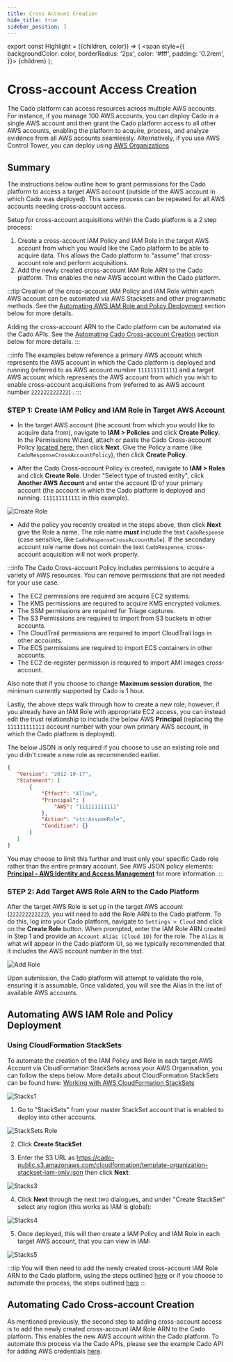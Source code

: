 ```yaml
---
title: Cross Account Creation
hide_title: true
sidebar_position: 3
---
```


export const Highlight = ({children, color}) => (
  <span
    style={{
      backgroundColor: color,
      borderRadius: '2px',
      color: '#fff',
      padding: '0.2rem',
    }}>
    {children}
  </span>
);

# Cross-account Access Creation
The Cado platform can access resources across multiple AWS accounts. For instance, if you manage 100 AWS accounts, you can deploy Cado in a single AWS account and then grant the Cado platform access to all other AWS accounts, enabling the platform to acquire, process, and analyze evidence from all AWS accounts seamlessly. Alternatively, if you use AWS Control Tower, you can deploy using [AWS Organizations](./aws-organizations.md)

## Summary
The instructions below outline how to grant permissions for the Cado platform to access a target AWS account (outside of the AWS account in which Cado was deployed). This same process can be repeated for all AWS accounts needing cross-account access.

Setup for cross-account acquisitions within the Cado platform is a 2 step process:
1. Create a cross-account IAM Policy and IAM Role in the target AWS account from which you would like the Cado platform to be able to acquire data. This allows the Cado platform to "assume" that cross-account role and perform acquisitions.
2. Add the newly created cross-account IAM Role ARN to the Cado platform. This enables the new AWS account within the Cado platform.

:::tip
Creation of the cross-account IAM Policy and IAM Role within each AWS account can be automated via AWS Stacksets and other programmatic methods. See the [Automating AWS IAM Role and Policy Deployment](#automating-aws-iam-role-and-policy-deployment) section below for more details.

Adding the cross-account ARN to the Cado platform can be automated via the Cado APIs. See the [Automating Cado Cross-account Creation](#automating-cado-cross-account-creation) section below for more details.
:::

:::info
The examples below reference a primary AWS account which represents the AWS account in which the Cado platform is deployed and running (referred to as AWS account number `111111111111`) and a target AWS account which represents the AWS account from which you wish to enable cross-account acquisitions from (referred to as AWS account number `222222222222`) .
:::

### STEP 1: Create IAM Policy and IAM Role in Target AWS Account

- In the target AWS account (the account from which you would like to acquire data from), navigate to **IAM > Policies** and click **Create Policy**. In the Permissions Wizard, attach or paste the Cado Cross-account Policy [located here](https://cado-public.s3.amazonaws.com/policy-in-cross-account.json), then click **Next**. Give the Policy a name (like `CadoResponseCrossAccountPolicy`), then click **Create Policy**.

- After the Cado Cross-account Policy is created, navigate to **IAM > Roles** and click **Create Role**. Under "Select type of trusted entity", click **Another AWS Account** and enter the account ID of your primary account (the account in which the Cado platform is deployed and running. `111111111111` in this example).

![Create Role](/img/create-role.png)

- Add the policy you recently created in the steps above, then click **Next** give the Role a name. The role name **_must_** include the text `CadoResponse` (case sensitive, like `CadoResponseCrossAccountRole`). If the secondary account role name does not contain the text `CadoResponse`, cross-account acquisition will not work properly.

:::info
The Cado Cross-account Policy includes permissions to acquire a variety of AWS resources. You can remove permissions that are not needed for your use case.
* The EC2 permissions are required are acquire EC2 systems.
* The KMS permissions are required to acquire KMS encrypted volumes.
* The SSM permissions are required for Triage captures.
* The S3 Permissions are required to import from S3 buckets in other accounts.
* The CloudTrail permissions are required to import CloudTrail logs in other accounts.
* The ECS permissions are required to import ECS containers in other accounts.
* The EC2 de-register permission is required to import AMI images cross-account.

Also note that if you choose to change **Maximum session duration**, the minimum currently supported by Cado is 1 hour.

Lastly, the above steps walk through how to create a new role; however, if you already have an IAM Role with appropriate EC2 access, you can instead edit the trust relationship to include the below AWS **Principal** (replacing the `111111111111` account number with your own primary AWS account, in which the Cado platform is deployed). 

The below JSON is only required if you choose to use an existing role and you didn't create a new role as recommended earlier.

```json
{
   "Version": "2012-10-17",
   "Statement": [
       {
           "Effect": "Allow",
           "Principal": {
               "AWS": "111111111111"
           },
           "Action": "sts:AssumeRole",
           "Condition": {}
       }
   ]
}
```

You may choose to limit this further and trust only your specific Cado role rather than the entire primary account.  See AWS JSON policy elements: **[Principal - AWS Identity and Access Management](https://docs.aws.amazon.com/IAM/latest/UserGuide/reference_policies_elements_principal.html)** for more information.
:::

### STEP 2: Add Target AWS Role ARN to the Cado Platform
After the target AWS Role is set up in the target AWS account (`222222222222`), you will need to add the Role ARN to the Cado platform. To do this, log into your Cado platform, navigate to `Settings > Cloud` and click on the **Create Role** button. When prompted, enter the IAM Role ARN created in Step 1 and provide an `Account Alias (Cloud ID)` for the role. The `Alias` is what will appear in the Cado platform UI, so we typically recommended that it includes the AWS account number in the text.

![Add Role](/img/add-role.png)

Upon submission, the Cado platform will attempt to validate the role, ensuring it is assumable. Once validated, you will see the Alias in the list of available AWS accounts.

## Automating AWS IAM Role and Policy Deployment

### Using CloudFormation StackSets

To automate the creation of the IAM Policy and Role in each target AWS Account via CloudFormation StackSets across your AWS Organisation, you can follow the steps below. More details about CloudFormation StackSets can be found here: [Working with AWS CloudFormation StackSets](https://docs.aws.amazon.com/AWSCloudFormation/latest/UserGuide/what-is-cfnstacksets.html)

![Stacks1](/img/stacks1.png)

1. Go to "StackSets" from your master StackSet account that is enabled to deploy into other accounts.

  ![StackSets Role](/img/stacks2.png)

2.  Click **<Highlight color="#F78631">Create StackSet</Highlight>**

3. Enter the S3 URL as https://cado-public.s3.amazonaws.com/cloudformation/template-organization-stackset-iam-only.json then click **<Highlight color="#F78631">Next</Highlight>**:

  ![Stacks3](/img/stacks3.png)

4. Click **<Highlight color="#F78631">Next</Highlight>** through the next two dialogues, and under "Create StackSet" select any region (this works as IAM is global):

  ![Stacks4](/img/stacks4.png)

5. Once deployed, this will then create a IAM Policy and IAM Role in each target AWS account, that you can view in IAM:

  ![Stacks5](/img/stacks5.png)

:::tip
You will then need to add the newly created cross-account IAM Role ARN to the Cado platform, using the steps outlined [here](#step-2-add-the-target-aws-role-arn-to-the-cado-platform) or if you choose to automate the process, the steps outlined [here](#automating-cado-cross-account-creation)
:::

## Automating Cado Cross-account Creation

As mentioned previously, the second step to adding cross-account access is to add the newly created cross-account IAM Role ARN to the Cado platform. This enables the new AWS account within the Cado platform. To automate this process via the Cado APIs, please see the example Cado API for adding AWS credentials [here](https://github.com/cado-security/cado-api-examples/blob/main/examples/saving_credentials.py).